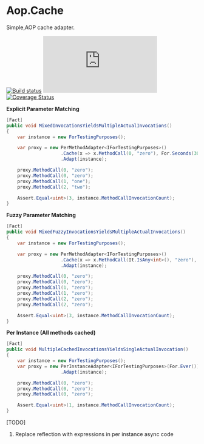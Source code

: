 # Aop.Cache
Simple,AOP cache adapter.


[![Build status](https://ci.appveyor.com/api/projects/status/r9ax7l4277b6692y?svg=true)](https://ci.appveyor.com/project/waxtell/aop-cache-e6xqw) [![NuGet Badge](https://buildstats.info/nuget/Aop.Cache)](https://www.nuget.org/packages/Aop.Cache/)
[![Coverage Status](https://coveralls.io/repos/github/waxtell/Aop.Cache/badge.svg?branch=master)](https://coveralls.io/github/waxtell/Aop.Cache?branch=master)

**Explicit Parameter Matching**

```csharp
[Fact]
public void MixedInvocationsYieldsMultipleActualInvocations()
{
    var instance = new ForTestingPurposes();

    var proxy = new PerMethodAdapter<IForTestingPurposes>()
                    .Cache(x => x.MethodCall(0, "zero"), For.Seconds(30))
                    .Adapt(instance);

    proxy.MethodCall(0, "zero");
    proxy.MethodCall(0, "zero");
    proxy.MethodCall(1, "one");
    proxy.MethodCall(2, "two");

    Assert.Equal<uint>(3, instance.MethodCallInvocationCount);
}
```
**Fuzzy Parameter Matching**
```csharp
[Fact]
public void MixedFuzzyInvocationsYieldsMultipleActualInvocations()
{
    var instance = new ForTestingPurposes();

    var proxy = new PerMethodAdapter<IForTestingPurposes>()
                    .Cache(x => x.MethodCall(It.IsAny<int>(), "zero"), For.Minutes(5))
                    .Adapt(instance);

    proxy.MethodCall(0, "zero");
    proxy.MethodCall(0, "zero");
    proxy.MethodCall(1, "zero");
    proxy.MethodCall(1, "zero");
    proxy.MethodCall(2, "zero");
    proxy.MethodCall(2, "zero");

    Assert.Equal<uint>(3, instance.MethodCallInvocationCount);
}
```
**Per Instance (All methods cached)**
```csharp
[Fact]
public void MultipleCachedInvocationsYieldsSingleActualInvocation()
{
    var instance = new ForTestingPurposes();
    var proxy = new PerInstanceAdapter<IForTestingPurposes>(For.Ever())
                    .Adapt(instance);

    proxy.MethodCall(0, "zero");
    proxy.MethodCall(0, "zero");
    proxy.MethodCall(0, "zero");

    Assert.Equal<uint>(1, instance.MethodCallInvocationCount);
}
```

[TODO]
1) Replace reflection with expressions in per instance async code
